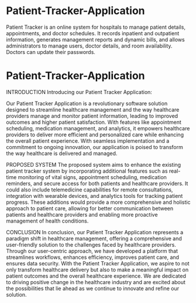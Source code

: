 # Patient-Tracker-Application
Patient Tracker is an online system for hospitals to manage patient details, appointments, and doctor schedules. It records inpatient and outpatient information, generates management reports and dynamic bills, and allows administrators to manage users, doctor details, and room availability. Doctors can update their passwords.
# Patient-Tracker-Application
INTRODUCTION
Introducing our Patient Tracker Application:

Our Patient Tracker Application is a revolutionary software solution designed to streamline healthcare management and the way healthcare providers manage and monitor patient information, leading to improved outcomes and higher patient satisfaction. With features like appointment scheduling, medication management, and analytics, it empowers healthcare providers to deliver more efficient and personalized care while enhancing the overall patient experience. With seamless implementation and a commitment to ongoing innovation, our application is poised to transform the way healthcare is delivered and managed.

PROPOSED SYSTEM
The proposed system aims to enhance the existing patient tracker system by incorporating additional features such as real-time monitoring of vital signs, appointment scheduling, medication reminders, and secure access for both patients and healthcare providers. It could also include telemedicine capabilities for remote consultations, integration with wearable devices, and analytics tools for tracking patient progress. These additions would provide a more comprehensive and holistic approach to patient care, allowing for better communication between patients and healthcare providers and enabling more proactive management of health conditions.

CONCLUSION
In conclusion, our Patient Tracker Application represents a paradigm shift in healthcare management, offering a comprehensive and user-friendly solution to the challenges faced by healthcare providers. Through our user-centric approach, we have developed a platform that streamlines workflows, enhances efficiency, improves patient care, and ensures data security.
With the Patient Tracker Application, we aspire to not only transform healthcare delivery but also to make a meaningful impact on patient outcomes and the overall healthcare experience. We are dedicated to driving positive change in the healthcare industry and are excited about the possibilities that lie ahead as we continue to innovate and refine our solution.
